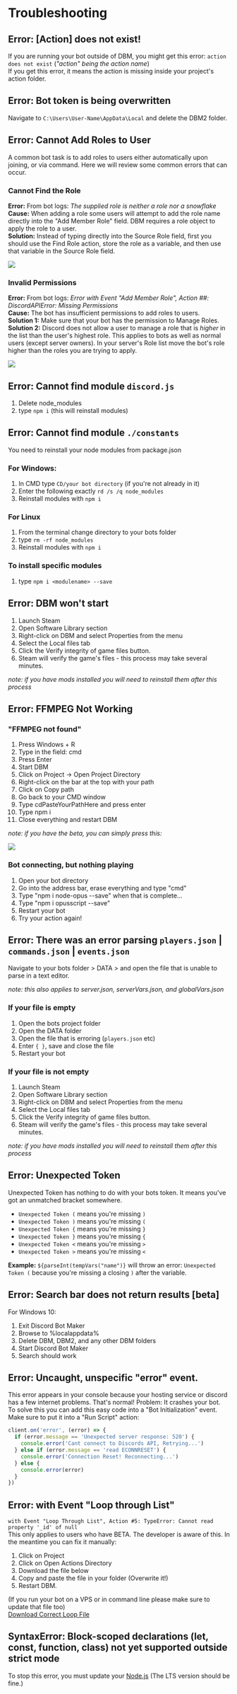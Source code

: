 # Troubleshooting
## Error: [Action] does not exist!
If you are running your bot outside of DBM, you might get this error: `action does not exist` (_"action" being the action name_)  
If you get this error, it means the action is missing inside your project's action folder.  

## Error: Bot token is being overwritten
Navigate to `C:\Users\User-Name\AppData\Local` and delete the DBM2 folder.  

## Error: Cannot Add Roles to User
A common bot task is to add roles to users either automatically upon joining, or via command. Here we will review some common errors that can occur.  

### Cannot Find the Role
**Error:** From bot logs: _The supplied role is neither a role nor a snowflake_<br/>
**Cause:** When adding a role some users will attempt to add the role name directly into the "Add Member Role" field. DBM requires a role object to apply the role to a user.<br/>
**Solution:** Instead of typing directly into the Source Role field, first you should use the Find Role action, store the role as a variable, and then use that variable in the Source Role field.<br/>

![](https://raw.githubusercontent.com/Silversunset01/dbm/master/screenshots/roleexamplenew.jpg)

### Invalid Permissions
**Error:** From bot logs: _Error with Event "Add Member Role", Action ##: DiscordAPIError: Missing Permissions_<br/>
**Cause:** The bot has insufficient permissions to add roles to users.<br/>
**Solution 1:** Make sure that your bot has the permission to Manage Roles.<br/>
**Solution 2:** Discord does not allow a user to manage a role that is *higher* in the list than the user's highest role. This applies to bots as well as normal users (except server owners). In your server's Role list move the bot's role higher than the roles you are trying to apply.  

![](https://raw.githubusercontent.com/Silversunset01/dbm/master/screenshots/rolelist1.jpg)

## Error: Cannot find module `discord.js`
1. Delete node_modules  
2. type `npm i` (this will reinstall modules)  

## Error: Cannot find module `./constants`
You need to reinstall your node modules from package.json  
### For Windows:
1. In CMD type `CD/your bot directory` (if you're not already in it)  
2. Enter the following exactly `rd /s /q node_modules`  
3. Reinstall modules with `npm i`  

### For Linux
1. From the terminal change directory to your bots folder  
2. type `rm -rf node_modules`  
3. Reinstall modules with `npm i`  

### To install specific modules
1. type `npm i <modulename> --save`  

## Error: DBM won't start
1. Launch Steam  
2. Open Software Library section  
3. Right-click on DBM and select Properties from the menu  
4. Select the Local files tab  
5. Click the Verify integrity of game files button.  
6. Steam will verify the game's files - this process may take several minutes.  

_note: if you have mods installed you will need to reinstall them after this process_  

## Error: FFMPEG Not Working
### "FFMPEG not found"
1. Press Windows + R  
2. Type in the field: cmd  
3. Press Enter  
4. Start DBM  
5. Click on Project -> Open Project Directory  
6. Right-click on the bar at the top with your path  
7. Click on Copy path  
8. Go back to your CMD window  
9. Type cdPasteYourPathHere and press enter  
10. Type npm i  
11. Close everything and restart DBM  

_note: if you have the beta, you can simply press this:_  

![](https://i.need.dbm-support.site/fsot.png)

### Bot connecting, but nothing playing
1. Open your bot directory  
2. Go into the address bar, erase everything and type "cmd"  
3. Type "npm i node-opus --save" when that is complete...  
4. Type "npm i opusscript --save"  
5. Restart your bot  
6. Try your action again!  

## Error: There was an error parsing `players.json` |  `commands.json` | `events.json`
Navigate to your bots folder > DATA > and open the file that is unable to parse in a text editor.  

_note: this also applies to server.json, serverVars.json, and globalVars.json_  

### If your file is empty

1. Open the bots project folder  
2. Open the DATA folder  
3. Open the file that is erroring (`players.json` etc)  
4. Enter `{ }`, save and close the file  
5. Restart your bot  

### If your file is not empty
1. Launch Steam  
2. Open Software Library section  
3. Right-click on DBM and select Properties from the menu  
4. Select the Local files tab  
5. Click the Verify integrity of game files button.  
6. Steam will verify the game's files - this process may take several minutes.  

_note: if you have mods installed you will need to reinstall them after this process_  

## Error: Unexpected Token
Unexpected Token has nothing to do with your bots token. It means you've got an unmatched bracket somewhere.  

*  `Unexpected Token (` means you're missing `)`  
*  `Unexpected Token )` means you're missing `(`  
*  `Unexpected Token {` means you're missing `}`  
*  `Unexpected Token }` means you're missing `{`  
*  `Unexpected Token <` means you're missing `>`  
*  `Unexpected Token >` means you're missing `<`  

**Example:**
`${parseInt(tempVars("name")}` will throw an error: `Unexpected Token (` because you're missing a closing `)` after the variable.  

## Error: Search bar does not return results [beta] 
For Windows 10:  
1. Exit Discord Bot Maker  
2. Browse to %localappdata%  
3. Delete DBM, DBM2, and any other DBM folders  
4. Start Discord Bot Maker  
5. Search should work  

## Error: Uncaught, unspecific "error" event.
This error appears in your console because your hosting service or discord has a few internet problems. That's normal! Problem: It crashes your bot.  
To solve this you can add this easy code into a "Bot Initialization" event. Make sure to put it into a "Run Script" action:  
```js
client.on('error', (error) => {
  if (error.message == 'Unexpected server response: 520') {
    console.error('Cant connect to Discords API, Retrying...')
  } else if (error.message == 'read ECONNRESET') {
    console.error('Connection Reset! Reconnecting...')
  } else {
    console.error(error)
  }
})
```

## Error: with Event "Loop through List"
`with Event "Loop Through List", Action #5: TypeError: Cannot read property '_id' of null`  
This only applies to users who have BETA. The developer is aware of this. In the meantime you can fix it manually:  

1. Click on Project  
2. Click on Open Actions Directory  
3. Download the file below  
4. Copy and paste the file in your folder (Overwrite it!)  
5. Restart DBM.  

(If you run your bot on a VPS or in command line please make sure to update that file too)  
[Download Correct Loop File](https://cdn.discordapp.com/attachments/345696100151459854/486570638018871306/loop_through_list.js)  

## SyntaxError: Block-scoped declarations (let, const, function, class) not yet supported outside strict mode
To stop this error, you must update your [Node.js](https://nodejs.org/en/download/) (The LTS version should be fine.)  
